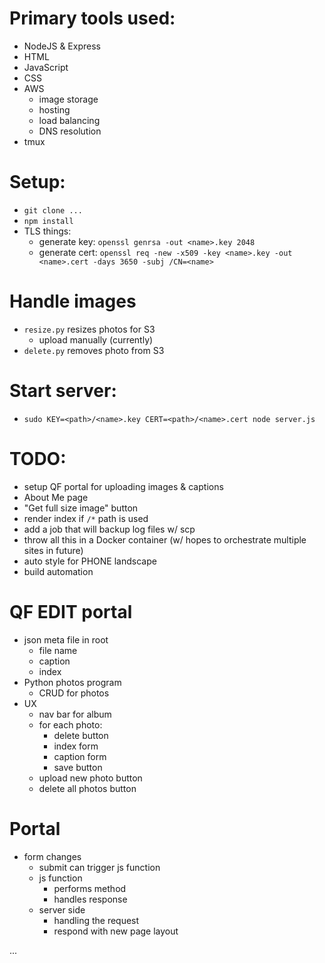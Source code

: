 
# Primary tools used:
  - NodeJS & Express
  - HTML
  - JavaScript
  - CSS
  - AWS
    - image storage
    - hosting
    - load balancing
    - DNS resolution
  - tmux

# Setup:
  - `git clone ...`
  - `npm install`
  - TLS things:
    - generate key: `openssl genrsa -out <name>.key 2048`
    - generate cert: `openssl req -new -x509 -key <name>.key -out <name>.cert -days 3650 -subj /CN=<name>`

# Handle images
  - `resize.py` resizes photos for S3
    - upload manually (currently)
  - `delete.py` removes photo from S3

# Start server:
  - `sudo KEY=<path>/<name>.key CERT=<path>/<name>.cert node server.js`

# TODO:
  - setup QF portal for uploading images & captions
  - About Me page
  - "Get full size image" button
  - render index if `/*` path is used
  - add a job that will backup log files w/ scp
  - throw all this in a Docker container (w/ hopes to orchestrate multiple sites in future)
  - auto style for PHONE landscape
  - build automation

# QF EDIT portal
  - json meta file in root
    - file name
    - caption
    - index
  - Python photos program
    - CRUD for photos
  - UX
    - nav bar for album
    - for each photo:
      - delete button
      - index form
      - caption form
      - save button
    - upload new photo button
    - delete all photos button



# Portal
  - form changes
    - submit can trigger js function
    - js function
      - performs method
      - handles response
    - server side
      - handling the request
      - respond with new page layout



















...
